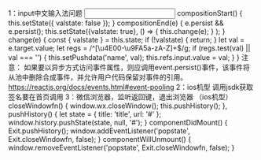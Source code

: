 1：input中文输入法问题
<input
 type="text"                                   
 onCompositionStart={this.compositionStart.bind(this)}                                   
 onCompositionEnd={this.compositionEnd.bind(this)}                                  
 onChange={this.change.bind(this)}
 ref="input"
 key="2"/>
compositionStart() {
	this.setState({
            valstate: false
        });
}
compositionEnd(e) {
   e.persist && e.persist();
  this.setState({valstate: true}, () => {
                this.change(e);
            }
        );
    }
change(e) {
    const { valstate } = this.state;
    if (!valstate) {
            return;
    }
    let val = e.target.value;
    let regs = /^[\u4E00-\u9FA5a-zA-Z]+$/g;
    if (regs.test(val) || val === '') {
        this.setPushdata('name', val);
        this.refs.input.value = val;
    }
}
注意：
如果要以异步方式访问事件属性，则应调用event.persist()事件，该事件将从池中删除合成事件，并允许用户代码保留对事件的引用。
https://reactjs.org/docs/events.html#event-pooling
2：ios机型  调用jsdk获取签名要在首页调用
3：微信浏览器，监听返回键，退出浏览器 （ios机型）
  closeWindowfn() {
        window.wx.closeWindow();
        this.pushHistory();
    },
    pushHistory() {
        let state = {
            title: 'title',
            url: '#'
        };
        window.history.pushState(state, null, '#');
    }
componentDidMount() {
        Exit.pushHistory();
        window.addEventListener('popstate', Exit.closeWindowfn, false);
    }
    componentWillUnmount() {
        window.removeEventListener('popstate', Exit.closeWindowfn, false);
    }


